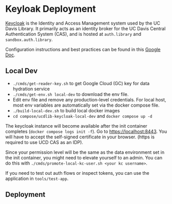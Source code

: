 # Keyloak Deployment

[Keycloak](https://www.keycloak.org/) is the Identity and Access Management system used by the UC Davis Library. It primarily acts as an identity broker for the UC Davis Central Authentication System (CAS), and is hosted at `auth.library` and `sandbox.auth.library`.

Configuration instructions and best practices can be found in this [Google Doc](https://docs.google.com/document/d/1Zd_Vv-hYuo-DX6bbNImLkH3DDAjCC3I-0ISgYZZ5lEs/edit?tab=t.0#heading=h.xxf2clu5zodi).

## Local Dev
- `./cmds/get-reader-key.sh` to get Google Cloud (GC) key for data hydration service
- `./cmds/get-env.sh local-dev` to download the env file.
- Edit env file and remove any production-level credentials. For local host, most env variables are automatically set via the docker compose file.
- `./build-local-dev.sh` to build local docker images
- `cd compose/ucdlib-keycloak-local-dev` and `docker compose up -d`

The keycloak instance will become available after the init container completes (`docker compose logs init -f`). Go to [https://localhost:8443](https://localhost:8443). You will have to accept the self-signed certificate in your browser. (https is required to use UCD CAS as an IDP).

Since your permission level will be the same as the data environment set in the init container, you might need to elevate yourself to an admin. You can do this with `./cmds/promote-local-kc-user.sh <your kc username>`.

If you need to test out auth flows or inspect tokens, you can use the application in `tools/test-app`.

## Deployment
